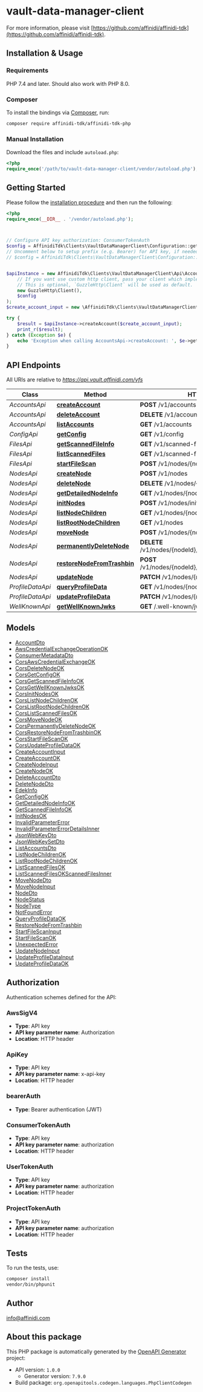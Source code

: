# vault-data-manager-client


For more information, please visit [https://github.com/affinidi/affinidi-tdk](https://github.com/affinidi/affinidi-tdk).

## Installation & Usage

### Requirements

PHP 7.4 and later.
Should also work with PHP 8.0.

### Composer

To install the bindings via [Composer](https://getcomposer.org/), run:

```bash
composer require affinidi-tdk/affinidi-tdk-php
```

### Manual Installation

Download the files and include `autoload.php`:

```php
<?php
require_once('/path/to/vault-data-manager-client/vendor/autoload.php');
```

## Getting Started

Please follow the [installation procedure](#installation--usage) and then run the following:

```php
<?php
require_once(__DIR__ . '/vendor/autoload.php');



// Configure API key authorization: ConsumerTokenAuth
$config = AffinidiTdk\Clients\VaultDataManagerClient\Configuration::getDefaultConfiguration()->setApiKey('authorization', 'YOUR_API_KEY');
// Uncomment below to setup prefix (e.g. Bearer) for API key, if needed
// $config = AffinidiTdk\Clients\VaultDataManagerClient\Configuration::getDefaultConfiguration()->setApiKeyPrefix('authorization', 'Bearer');


$apiInstance = new AffinidiTdk\Clients\VaultDataManagerClient\Api\AccountsApi(
    // If you want use custom http client, pass your client which implements `GuzzleHttp\ClientInterface`.
    // This is optional, `GuzzleHttp\Client` will be used as default.
    new GuzzleHttp\Client(),
    $config
);
$create_account_input = new \AffinidiTdk\Clients\VaultDataManagerClient\Model\CreateAccountInput(); // \AffinidiTdk\Clients\VaultDataManagerClient\Model\CreateAccountInput | CreateAccount

try {
    $result = $apiInstance->createAccount($create_account_input);
    print_r($result);
} catch (Exception $e) {
    echo 'Exception when calling AccountsApi->createAccount: ', $e->getMessage(), PHP_EOL;
}

```

## API Endpoints

All URIs are relative to *https://api.vault.affinidi.com/vfs*

Class | Method | HTTP request | Description
------------ | ------------- | ------------- | -------------
*AccountsApi* | [**createAccount**](docs/Api/AccountsApi.md#createaccount) | **POST** /v1/accounts | 
*AccountsApi* | [**deleteAccount**](docs/Api/AccountsApi.md#deleteaccount) | **DELETE** /v1/accounts/{accountIndex} | 
*AccountsApi* | [**listAccounts**](docs/Api/AccountsApi.md#listaccounts) | **GET** /v1/accounts | 
*ConfigApi* | [**getConfig**](docs/Api/ConfigApi.md#getconfig) | **GET** /v1/config | 
*FilesApi* | [**getScannedFileInfo**](docs/Api/FilesApi.md#getscannedfileinfo) | **GET** /v1/scanned-files/{scannedFileJobId} | 
*FilesApi* | [**listScannedFiles**](docs/Api/FilesApi.md#listscannedfiles) | **GET** /v1/scanned-files/ | 
*FilesApi* | [**startFileScan**](docs/Api/FilesApi.md#startfilescan) | **POST** /v1/nodes/{nodeId}/file/scan | 
*NodesApi* | [**createNode**](docs/Api/NodesApi.md#createnode) | **POST** /v1/nodes | 
*NodesApi* | [**deleteNode**](docs/Api/NodesApi.md#deletenode) | **DELETE** /v1/nodes/{nodeId} | 
*NodesApi* | [**getDetailedNodeInfo**](docs/Api/NodesApi.md#getdetailednodeinfo) | **GET** /v1/nodes/{nodeId} | 
*NodesApi* | [**initNodes**](docs/Api/NodesApi.md#initnodes) | **POST** /v1/nodes/init | 
*NodesApi* | [**listNodeChildren**](docs/Api/NodesApi.md#listnodechildren) | **GET** /v1/nodes/{nodeId}/children | 
*NodesApi* | [**listRootNodeChildren**](docs/Api/NodesApi.md#listrootnodechildren) | **GET** /v1/nodes | 
*NodesApi* | [**moveNode**](docs/Api/NodesApi.md#movenode) | **POST** /v1/nodes/{nodeId}/move | 
*NodesApi* | [**permanentlyDeleteNode**](docs/Api/NodesApi.md#permanentlydeletenode) | **DELETE** /v1/nodes/{nodeId}/remove/{nodeIdToRemove} | 
*NodesApi* | [**restoreNodeFromTrashbin**](docs/Api/NodesApi.md#restorenodefromtrashbin) | **POST** /v1/nodes/{nodeId}/restore/{nodeIdToRestore} | 
*NodesApi* | [**updateNode**](docs/Api/NodesApi.md#updatenode) | **PATCH** /v1/nodes/{nodeId} | 
*ProfileDataApi* | [**queryProfileData**](docs/Api/ProfileDataApi.md#queryprofiledata) | **GET** /v1/nodes/{nodeId}/profile-data | 
*ProfileDataApi* | [**updateProfileData**](docs/Api/ProfileDataApi.md#updateprofiledata) | **PATCH** /v1/nodes/{nodeId}/profile-data | 
*WellKnownApi* | [**getWellKnownJwks**](docs/Api/WellKnownApi.md#getwellknownjwks) | **GET** /.well-known/jwks.json | 

## Models

- [AccountDto](docs/Model/AccountDto.md)
- [AwsCredentialExchangeOperationOK](docs/Model/AwsCredentialExchangeOperationOK.md)
- [ConsumerMetadataDto](docs/Model/ConsumerMetadataDto.md)
- [CorsAwsCredentialExchangeOK](docs/Model/CorsAwsCredentialExchangeOK.md)
- [CorsDeleteNodeOK](docs/Model/CorsDeleteNodeOK.md)
- [CorsGetConfigOK](docs/Model/CorsGetConfigOK.md)
- [CorsGetScannedFileInfoOK](docs/Model/CorsGetScannedFileInfoOK.md)
- [CorsGetWellKnownJwksOK](docs/Model/CorsGetWellKnownJwksOK.md)
- [CorsInitNodesOK](docs/Model/CorsInitNodesOK.md)
- [CorsListNodeChildrenOK](docs/Model/CorsListNodeChildrenOK.md)
- [CorsListRootNodeChildrenOK](docs/Model/CorsListRootNodeChildrenOK.md)
- [CorsListScannedFilesOK](docs/Model/CorsListScannedFilesOK.md)
- [CorsMoveNodeOK](docs/Model/CorsMoveNodeOK.md)
- [CorsPermanentlyDeleteNodeOK](docs/Model/CorsPermanentlyDeleteNodeOK.md)
- [CorsRestoreNodeFromTrashbinOK](docs/Model/CorsRestoreNodeFromTrashbinOK.md)
- [CorsStartFileScanOK](docs/Model/CorsStartFileScanOK.md)
- [CorsUpdateProfileDataOK](docs/Model/CorsUpdateProfileDataOK.md)
- [CreateAccountInput](docs/Model/CreateAccountInput.md)
- [CreateAccountOK](docs/Model/CreateAccountOK.md)
- [CreateNodeInput](docs/Model/CreateNodeInput.md)
- [CreateNodeOK](docs/Model/CreateNodeOK.md)
- [DeleteAccountDto](docs/Model/DeleteAccountDto.md)
- [DeleteNodeDto](docs/Model/DeleteNodeDto.md)
- [EdekInfo](docs/Model/EdekInfo.md)
- [GetConfigOK](docs/Model/GetConfigOK.md)
- [GetDetailedNodeInfoOK](docs/Model/GetDetailedNodeInfoOK.md)
- [GetScannedFileInfoOK](docs/Model/GetScannedFileInfoOK.md)
- [InitNodesOK](docs/Model/InitNodesOK.md)
- [InvalidParameterError](docs/Model/InvalidParameterError.md)
- [InvalidParameterErrorDetailsInner](docs/Model/InvalidParameterErrorDetailsInner.md)
- [JsonWebKeyDto](docs/Model/JsonWebKeyDto.md)
- [JsonWebKeySetDto](docs/Model/JsonWebKeySetDto.md)
- [ListAccountsDto](docs/Model/ListAccountsDto.md)
- [ListNodeChildrenOK](docs/Model/ListNodeChildrenOK.md)
- [ListRootNodeChildrenOK](docs/Model/ListRootNodeChildrenOK.md)
- [ListScannedFilesOK](docs/Model/ListScannedFilesOK.md)
- [ListScannedFilesOKScannedFilesInner](docs/Model/ListScannedFilesOKScannedFilesInner.md)
- [MoveNodeDto](docs/Model/MoveNodeDto.md)
- [MoveNodeInput](docs/Model/MoveNodeInput.md)
- [NodeDto](docs/Model/NodeDto.md)
- [NodeStatus](docs/Model/NodeStatus.md)
- [NodeType](docs/Model/NodeType.md)
- [NotFoundError](docs/Model/NotFoundError.md)
- [QueryProfileDataOK](docs/Model/QueryProfileDataOK.md)
- [RestoreNodeFromTrashbin](docs/Model/RestoreNodeFromTrashbin.md)
- [StartFileScanInput](docs/Model/StartFileScanInput.md)
- [StartFileScanOK](docs/Model/StartFileScanOK.md)
- [UnexpectedError](docs/Model/UnexpectedError.md)
- [UpdateNodeInput](docs/Model/UpdateNodeInput.md)
- [UpdateProfileDataInput](docs/Model/UpdateProfileDataInput.md)
- [UpdateProfileDataOK](docs/Model/UpdateProfileDataOK.md)

## Authorization

Authentication schemes defined for the API:
### AwsSigV4

- **Type**: API key
- **API key parameter name**: Authorization
- **Location**: HTTP header


### ApiKey

- **Type**: API key
- **API key parameter name**: x-api-key
- **Location**: HTTP header


### bearerAuth

- **Type**: Bearer authentication (JWT)

### ConsumerTokenAuth

- **Type**: API key
- **API key parameter name**: authorization
- **Location**: HTTP header


### UserTokenAuth

- **Type**: API key
- **API key parameter name**: authorization
- **Location**: HTTP header


### ProjectTokenAuth

- **Type**: API key
- **API key parameter name**: authorization
- **Location**: HTTP header


## Tests

To run the tests, use:

```bash
composer install
vendor/bin/phpunit
```

## Author

info@affinidi.com

## About this package

This PHP package is automatically generated by the [OpenAPI Generator](https://openapi-generator.tech) project:

- API version: `1.0.0`
    - Generator version: `7.9.0`
- Build package: `org.openapitools.codegen.languages.PhpClientCodegen`
